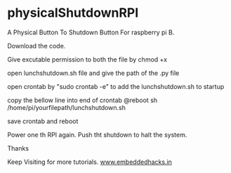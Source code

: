 physicalShutdownRPI
===================

A Physical Button To Shutdown Button For raspberry pi B.

Download the code.

Give excutable permission to both the file by chmod +x

open lunchshutdown.sh file and give the path of the .py file


open crontab by "sudo crontab -e" to add the lunchshutdown.sh to startup

copy the bellow line into end of crontab
@reboot sh /home/pi/yourfilepath/lunchshutdown.sh

save crontab and reboot 

Power one th RPI again. Push tht shutdown to halt the system. 

Thanks

Keep Visiting for more tutorials.
www.embeddedhacks.in



